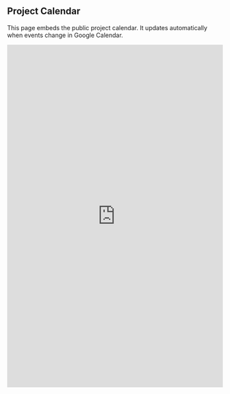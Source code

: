## Project Calendar

This page embeds the public project calendar. It updates automatically when events change in Google Calendar.

<!--
How to get your embed URL:
1) In Google Calendar (web), go to Settings (gear) → Settings → select the calendar under "Settings for my calendars".
2) Under "Access permissions for events", check "Make available to public".
3) Under "Integrate calendar", copy the "Embed code" URL (the iframe src).
4) Replace the src below with your embed URL.
-->

<div style="max-width: 1000px; margin: 0 auto;">
  <iframe
    src="https://calendar.google.com/calendar/embed?src=4bea2543b7f66ce42c17fcbcf4810ffc72acd90b76c378d0ec622ae662f958a0%40group.calendar.google.com&ctz=Europe%2FMadrid"
    style="border: 0"
    width="100%"
    height="800"
    frameborder="0"
    scrolling="no"
  ></iframe>
</div>


